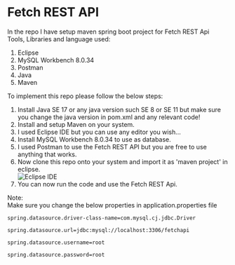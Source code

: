 # Fetch REST API <br />
In the repo I have setup maven spring boot project for Fetch REST Api<br />
Tools, Libraries and language used:<br />
1) Eclipse
2) MySQL Workbench 8.0.34
3) Postman
4) Java
5) Maven

To implement this repo please follow the below steps:<br />
1) Install Java SE 17 or any java version such SE 8 or SE 11 but make sure you change the java version in pom.xml and any relevant code!
2) Install and setup Maven on your system.
3) I used Eclipse IDE but you can use any editor you wish...
4) Install MySQL Workbench 8.0.34 to use as database.
5) I used Postman to use the Fetch REST API but you are free to use anything that works.
6) Now clone this repo onto your system and import it as 'maven project' in eclipse.<br />
![Eclipse IDE](/fetch-api/img/1.png?raw=true "Eclipse IDE")<br />
7) You can now run the code and use the Fetch REST Api.

Note:<br />
Make sure you change the below properties in application.properties file<br />
```
spring.datasource.driver-class-name=com.mysql.cj.jdbc.Driver

spring.datasource.url=jdbc:mysql://localhost:3306/fetchapi

spring.datasource.username=root

spring.datasource.password=root
```
